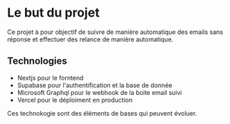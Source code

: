# Le but du projet

Ce projet à pour objectif de suivre de manière automatique des emails sans réponse et effectuer des relance de manière automatique.

## Technologies

- Nextjs pour le forntend
- Supabase pour l'authentification et la base de donnée
- Microsoft Graphql pour le webhook de la boite email suivi
- Vercel pour le déploiment en production

Ces technokogie sont des éléments de bases qui peuvent évoluer.
